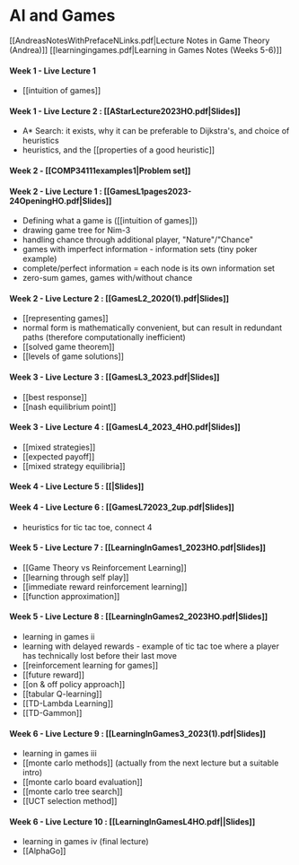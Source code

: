 # AI and Games

[[AndreasNotesWithPrefaceNLinks.pdf|Lecture Notes in Game Theory (Andrea)]]
[[learningingames.pdf|Learning in Games Notes (Weeks 5-6)]]

#### Week 1 - Live Lecture 1
- [[intuition of games]]
#### Week 1 - Live Lecture 2 : [[AStarLecture2023HO.pdf|Slides]]
- A* Search: it exists, why it can be preferable to Dijkstra's, and choice of heuristics
- heuristics, and the [[properties of a good heuristic]]
#### Week 2 - [[COMP34111examples1|Problem set]]

#### Week 2 - Live Lecture 1 : [[GamesL1pages2023-24OpeningHO.pdf|Slides]]
- Defining what a game is ([[intuition of games]]) 
- drawing game tree for Nim-3
- handling chance through additional player, "Nature"/"Chance"
- games with imperfect information - information sets (tiny poker example)
- complete/perfect information = each node is its own information set
- zero-sum games, games with/without chance

#### Week 2 - Live Lecture 2 : [[GamesL2_2020(1).pdf|Slides]]
- [[representing games]]
- normal form is mathematically convenient, but can result in redundant paths (therefore computationally inefficient)
- [[solved game theorem]]
- [[levels of game solutions]]

#### Week 3 - Live Lecture 3 : [[GamesL3_2023.pdf|Slides]]
- [[best response]]
- [[nash equilibrium point]]

#### Week 3 - Live Lecture 4 : [[GamesL4_2023_4HO.pdf|Slides]]
- [[mixed strategies]] 
- [[expected payoff]]
- [[mixed strategy equilibria]]

#### Week 4 - Live Lecture 5 : [[|Slides]]

#### Week 4 - Live Lecture 6 : [[GamesL72023_2up.pdf|Slides]]
- heuristics for tic tac toe, connect 4

#### Week 5 - Live Lecture 7 : [[LearningInGames1_2023HO.pdf|Slides]]
- [[Game Theory vs Reinforcement Learning]] 
- [[learning through self play]]
- [[immediate reward reinforcement learning]]
- [[function approximation]]

#### Week 5 - Live Lecture 8 : [[LearningInGames2_2023HO.pdf|Slides]]
- learning in games ii
- learning with delayed rewards - example of tic tac toe where a player has technically lost before their last move
- [[reinforcement learning for games]]
- [[future reward]]
- [[on & off policy approach]]
- [[tabular Q-learning]]
- [[TD-Lambda Learning]]
- [[TD-Gammon]]

#### Week 6 - Live Lecture 9 : [[LearningInGames3_2023(1).pdf|Slides]]
- learning in games iii
- [[monte carlo methods]] (actually from the next lecture but a suitable intro)
- [[monte carlo board evaluation]]
- [[monte carlo tree search]]
- [[UCT selection method]]

#### Week 6 - Live Lecture 10 : [[LearningInGamesL4HO.pdf||Slides]]
- learning in games iv (final lecture)
- [[AlphaGo]] 